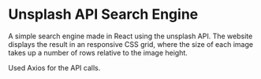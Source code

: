 # Unsplash API Search Engine

A simple search engine made in React using the unsplash API. The website displays the result in an responsive CSS grid, where the size of each image takes up a number of rows relative to the image height. 

Used Axios for the API calls.
